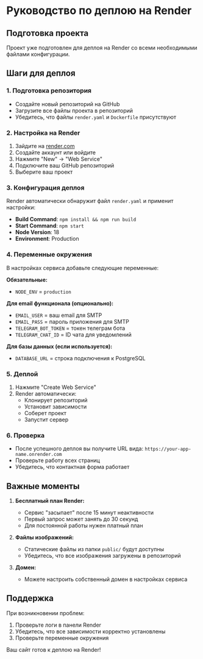 # Руководство по деплою на Render

## Подготовка проекта

Проект уже подготовлен для деплоя на Render со всеми необходимыми файлами конфигурации.

## Шаги для деплоя

### 1. Подготовка репозитория
- Создайте новый репозиторий на GitHub
- Загрузите все файлы проекта в репозиторий
- Убедитесь, что файлы `render.yaml` и `Dockerfile` присутствуют

### 2. Настройка на Render
1. Зайдите на [render.com](https://render.com)
2. Создайте аккаунт или войдите
3. Нажмите "New" → "Web Service"
4. Подключите ваш GitHub репозиторий
5. Выберите ваш проект

### 3. Конфигурация деплоя
Render автоматически обнаружит файл `render.yaml` и применит настройки:
- **Build Command**: `npm install && npm run build`
- **Start Command**: `npm start`
- **Node Version**: 18
- **Environment**: Production

### 4. Переменные окружения
В настройках сервиса добавьте следующие переменные:

**Обязательные:**
- `NODE_ENV` = `production`

**Для email функционала (опционально):**
- `EMAIL_USER` = ваш email для SMTP
- `EMAIL_PASS` = пароль приложения для SMTP
- `TELEGRAM_BOT_TOKEN` = токен телеграм бота
- `TELEGRAM_CHAT_ID` = ID чата для уведомлений

**Для базы данных (если используется):**
- `DATABASE_URL` = строка подключения к PostgreSQL

### 5. Деплой
1. Нажмите "Create Web Service"
2. Render автоматически:
   - Клонирует репозиторий
   - Установит зависимости
   - Соберет проект
   - Запустит сервер

### 6. Проверка
- После успешного деплоя вы получите URL вида: `https://your-app-name.onrender.com`
- Проверьте работу всех страниц
- Убедитесь, что контактная форма работает

## Важные моменты

1. **Бесплатный план Render:**
   - Сервис "засыпает" после 15 минут неактивности
   - Первый запрос может занять до 30 секунд
   - Для постоянной работы нужен платный план

2. **Файлы изображений:**
   - Статические файлы из папки `public/` будут доступны
   - Убедитесь, что все изображения загружены в репозиторий

3. **Домен:**
   - Можете настроить собственный домен в настройках сервиса

## Поддержка

При возникновении проблем:
1. Проверьте логи в панели Render
2. Убедитесь, что все зависимости корректно установлены
3. Проверьте переменные окружения

Ваш сайт готов к деплою на Render!
